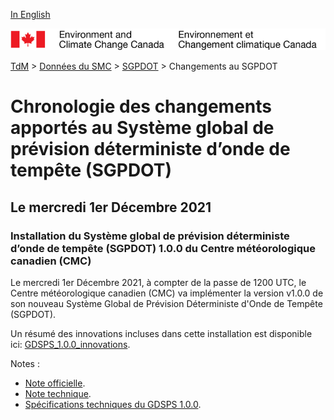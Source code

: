 [In English](changelog_gdsps_en.md)

![ECCC logo](../../img_eccc-logo.png)

[TdM](../../readme_fr.md) > [Données du SMC](../readme_fr.md) > [SGPDOT](readme_gdsps_fr.md) > Changements au SGPDOT

# Chronologie des changements apportés au Système global de prévision déterministe d’onde de tempête (SGPDOT)

## Le mercredi 1er Décembre 2021

### Installation du Système global de prévision déterministe d’onde de tempête (SGPDOT) 1.0.0 du Centre météorologique canadien (CMC)

Le mercredi 1er Décembre 2021, à compter de la passe de 1200 UTC, le Centre météorologique canadien (CMC) va implémenter la version v1.0.0 de son nouveau Système Global de Prévision Déterministe d'Onde de Tempête (SGPDOT).

Un résumé des innovations incluses dans cette installation est disponible ici: [GDSPS_1.0.0_innovations](https://collaboration.cmc.ec.gc.ca/cmc/cmoi/product_guide/docs/fact_sheets/factsheet_gdsps-100_f.pdf). 

Notes :
* [Note officielle](http://dd.meteo.gc.ca/doc/genots/2021/11/26/NOCN03_CWAO_262118___50159).
* [Note technique](https://collaboration.cmc.ec.gc.ca/cmc/cmoi/product_guide/docs/tech_notes/technote_gdsps-100_f.pdf).
* [Spécifications techniques du GDSPS 1.0.0](https://collaboration.cmc.ec.gc.ca/cmc/cmoi/product_guide/docs/tech_specifications/tech_specifications_GDSPS_f.pdf).

